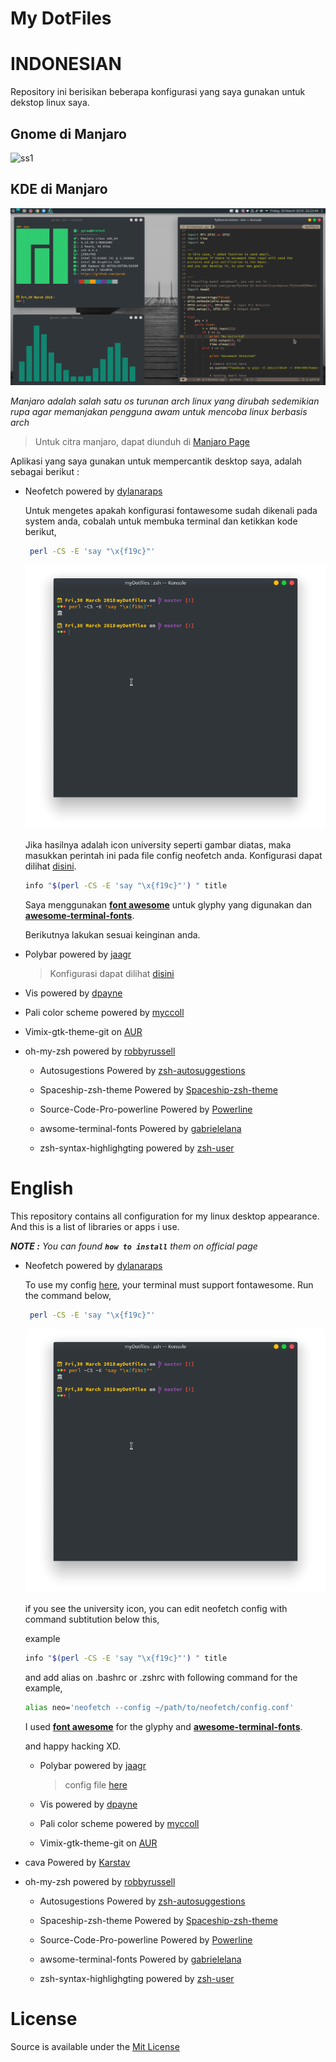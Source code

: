 <p align="center"><h1>
<bold>

My DotFiles

</bold>
</h1>
</p>

# **INDONESIAN**
  Repository ini berisikan beberapa konfigurasi yang saya gunakan untuk dekstop linux saya.

## Gnome di Manjaro
  ![ss1](/Screenshoot/ss1.png)

## KDE di Manjaro
  ![ss2](/Screenshoot/Screenshot_20180330_202353.png)

  _Manjaro adalah salah satu os turunan arch linux yang dirubah sedemikian rupa agar memanjakan pengguna awam untuk mencoba linux berbasis arch_

  > Untuk citra manjaro, dapat diunduh di [Manjaro Page](https://manjaro.org)

  Aplikasi yang saya gunakan untuk mempercantik desktop saya, adalah sebagai berikut :

  * Neofetch powered by [dylanaraps](https://github.com/dylanaraps/neofetch)

    Untuk mengetes apakah konfigurasi fontawesome sudah dikenali pada system anda, cobalah untuk membuka terminal dan ketikkan kode berikut,

    ```bash
     perl -CS -E 'say "\x{f19c}"'
    ```
    ![ss3](/Screenshoot/Screenshot_20180330_235416.png)

    Jika hasilnya adalah icon university seperti gambar diatas, maka masukkan perintah ini pada file config neofetch anda.
    Konfigurasi dapat dilihat [disini](/neofetch).

    ```bash
    info "$(perl -CS -E 'say "\x{f19c}"') " title
    ```

    Saya menggunakan [**font awesome**](https://fontawesome.com/) untuk glyphy yang digunakan dan [**awesome-terminal-fonts**](https://github.com/gabrielelana/awesome-terminal-fonts).

    Berikutnya lakukan sesuai keinginan anda.


  * Polybar powered by
    [jaagr](https://github.com/jaagr/polybar)

      > Konfigurasi dapat dilihat [disini](/.config/polybar)

  * Vis powered by [dpayne](https://github.com/dpayne/cli-visualizer)

  * Pali color scheme powered by [myccoll](https://github.com/Mayccoll/Gogh)

  * Vimix-gtk-theme-git on [AUR](https://aur.archlinux.org/packages/vimix-gtk-themes-git/)

  * oh-my-zsh powered by [robbyrussell](https://github.com/robbyrussell/oh-my-zsh)
    * Autosugestions Powered by [zsh-autosuggestions](https://github.com/zsh-users/zsh-autosuggestions)

    * Spaceship-zsh-theme Powered by [Spaceship-zsh-theme](https://github.com/denysdovhan/spaceship-zsh-theme)

    * Source-Code-Pro-powerline Powered by [Powerline](https://github.com/powerline/fonts)

    * awsome-terminal-fonts Powered by [gabrielelana](https://github.com/gabrielelana/awesome-terminal-fonts)

    * zsh-syntax-highlighgting powered by [zsh-user](https://github.com/zsh-users/zsh-syntax-highlighting)

# English
This repository contains all configuration for my linux desktop appearance.
And this is a list of libraries or apps i use.

_**NOTE :** You can found **```how to install```** them on official page_

* Neofetch powered by [dylanaraps](https://github.com/dylanaraps/neofetch)
    
    To use my config [here](/neofetch), your terminal must support fontawesome.
    Run the command below,

    ```bash
     perl -CS -E 'say "\x{f19c}"'
    ```
    ![ss4](/Screenshoot/Screenshot_20180330_235416.png)

    if you see the university icon, you can edit neofetch config with command subtitution below this,
        
    example

    ```bash
    info "$(perl -CS -E 'say "\x{f19c}"') " title
    ```
    and add alias on .bashrc or .zshrc with following command for the example, 

    ```bash
    alias neo='neofetch --config ~/path/to/neofetch/config.conf'
    ```

    I used [**font awesome**](https://fontawesome.com/) for the glyphy and [**awesome-terminal-fonts**](https://github.com/gabrielelana/awesome-terminal-fonts).

    and happy hacking XD.


  * Polybar powered by
    [jaagr](https://github.com/jaagr/polybar)

      > config file  [here](/.config/polybar)

  * Vis powered by [dpayne](https://github.com/dpayne/cli-visualizer)

  * Pali color scheme powered by [myccoll](https://github.com/Mayccoll/Gogh)

  * Vimix-gtk-theme-git on [AUR](https://aur.archlinux.org/packages/vimix-gtk-themes-git/)

 * cava Powered by [Karstav](https://github.com/karlstav/cava)

  * oh-my-zsh powered by [robbyrussell](https://github.com/robbyrussell/oh-my-zsh)
    * Autosugestions Powered by [zsh-autosuggestions](https://github.com/zsh-users/zsh-autosuggestions)

    * Spaceship-zsh-theme Powered by [Spaceship-zsh-theme](https://github.com/denysdovhan/spaceship-zsh-theme)

    * Source-Code-Pro-powerline Powered by [Powerline](https://github.com/powerline/fonts)

    * awsome-terminal-fonts Powered by [gabrielelana](https://github.com/gabrielelana/awesome-terminal-fonts)

   

    * zsh-syntax-highlighgting powered by [zsh-user](https://github.com/zsh-users/zsh-syntax-highlighting)

# **License**

  Source is available under the [Mit License](LICENSE.md)
